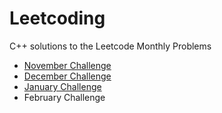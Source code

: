 # Leetcoding
C++ solutions to the Leetcode Monthly Problems
<ul>
<li><a href="https://github.com/sakshi300699/Leetcoding/tree/main/November">November Challenge</a></li>

<li><a href="https://github.com/sakshi300699/Leetcoding/tree/main/December">December Challenge</a></li>

<li><a href="https://github.com/sakshi300699/Leetcoding/tree/main/January">January Challenge</a></li>

<li><a hreh="https://github.com/sakshi300699/Leetcoding/tree/main/February">February Challenge</a></li>
</ul>
